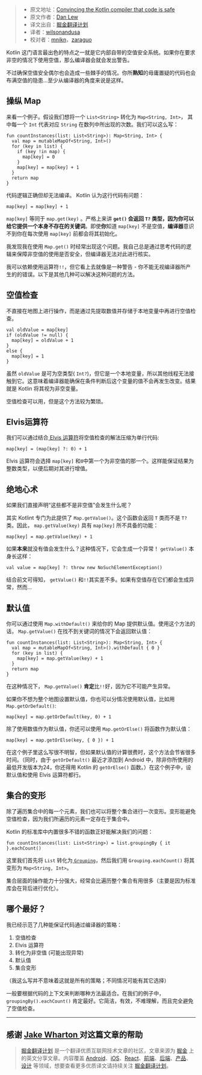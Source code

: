> * 原文地址：[Convincing the Kotlin compiler that code is safe](http://blog.danlew.net/2017/06/14/convincing-the-kotlin-compiler-that-code-is-safe/)
> * 原文作者：[Dan Lew](http://blog.danlew.net/)
> * 译文出自：[掘金翻译计划](https://github.com/xitu/gold-miner)
> * 译者：[wilsonandusa](https://github.com/wilsonandusa)
> * 校对者：[mnikn](https://github.com/mnikn)，[zaraguo](https://github.com/zaraguo)

 Kotlin 这门语言最出色的特点之一就是它内部自带的空值安全系统。如果你在要求非空的情况下使用空值，那么编译器会就会发出警告。

不过确保空值安全偶尔也会造成一些棘手的情况。你所**熟知**的毋庸置疑的代码也会布满空值的隐患...至少从编译器的角度来说是这样。

## 操纵 Map

来看一个例子。假设我们想将一个 `List<String>` 转化为 `Map<String, Int>`， 其中每一个 `Int` 代表对应 `String` 在数列中所出现的次数。我们可以这么写：

    fun countInstances(list: List<String>): Map<String, Int> {
      val map = mutableMapOf<String, Int>()
      for (key in list) {
        if (key !in map) {
          map[key] = 0
        }
        map[key] = map[key] + 1
      }
      return map
    }


代码逻辑正确但却无法编译。 Kotlin 认为这行代码有问题：

    map[key] = map[key] + 1



 `map[key]` 等同于 `map.get(key)` 。严格上来讲 **`get()` 会返回 `T?` 类型，因为你可以给它提供一个本身不存在的关键词**。即使**你**知道 `map[key]` 不是空值，**编译器**意识不到你在每次使用 `map[key]` 前都会将其初始化。

我发现我在使用 `Map.get()` 时经常出现这个问题。我自己总是通过思考代码的逻辑来保障非空值的使用是否安全，但编译器无法对此进行核实。

我可以依赖使用运算符`!!`，但它看上去就像是一种警告 - 你不能无视编译器所产生的的错误。以下是其他几种可以解决这种问题的方法。

## 空值检查

不直接在地图上进行操作，而是通过先提取数值并存储于本地变量中再进行空值检查。

    val oldValue = map[key]
    if (oldValue != null) {
      map[key] = oldValue + 1
    }
    else {
      map[key] = 1
    }

虽然 `oldValue` 是可为空类型( `Int?`)，但它是一个本地变量，所以其他线程无法接触到它。这意味着编译器能确保在条件判断后这个变量的值不会再发生改变。结果就是 Kotlin 将其视为非空变量。

空值检查可以用，但是这个方法较为繁琐。

## Elvis运算符
我们可以通过结合[ Elvis 运算符](https://kotlinlang.org/docs/reference/null-safety.html#elvis-operator)将空值检查的解法压缩为单行代码:

    map[key] = (map[key] ?: 0) + 1


 Elvis 运算符会选择 `map[key]` 和`0`中第一个为非空值的那一个。这样能保证结果为整数类型，以便后期对其进行增值。

## 绝地心术
如果我们直接声明“这些都不是非空值”会发生什么呢？

其实 Kotlint 专门为此提供了 `Map.getValue()`。这个函数会返回 `T` 类而不是 `T?` 类。因此， `map.getValue(key)` 具有 `map[key]` 所不具备的功能：

    map[key] = map.getValue(key) + 1


如果**本来**就没有值会发生什么？这种情况下，它会生成一个异常！ `getValue()` 本身长这样：

    val value = map[key] ?: throw new NoSuchElementException()



结合前文可得知， `getValue()` 和`!!`其实差不多。如果有空值存在它们都会生成异常，然而...

## 默认值

你可以通过使用 `Map.withDefault()` 来给你的 Map 提供默认值。使用这个方法的话， `Map.getValue()` 在找不到关键词的情况下会返回默认值：

    fun countInstances(list: List<String>): Map<String, Int> {
      val map = mutableMapOf<String, Int>().withDefault { 0 }
      for (key in list) {
        map[key] = map.getValue(key) + 1
      }
      return map
    }



在这种情况下， `Map.getValue()` **肯定**比`!!`好，因为它不可能产生异常。

如果你不想为整个地图设置默认值，你也可以分情况使用默认值，比如用 `Map.getOrDefault()`:

    map[key] = map.getOrDefault(key, 0) + 1


除了使用数值作为默认值，你还可以使用 `Map.getOrElse()` 将函数作为默认值：

    map[key] = map.getOrElse(key, { 0 }) + 1



在这个例子里这么写很不明智，但如果默认值的计算很费时，这个方法会节省很多时间。（同时，由于 `getOrDefault()` 最近才添加到 Android 中，除非你所使用的最低开发版本为24，你还得用 Kotlin 的 `getOrElse()` 函数。）在这个例子中，设默认值和使用 Elvis 运算符都行。

## 集合的变形

除了遍历集合中的每一个元素，我们也可以将整个集合进行一次变形。变形能避免空值检查，因为我们所遍历的元素一定存在于集合中。

 Kotlin 的标准库中内置很多不错的函数正好能解决我们的问题：

    fun countInstances(list: List<String>) = list.groupingBy { it }.eachCount()


这里我们首先将 `List` 转化为[ `Grouping`](https://kotlinlang.org/api/latest/jvm/stdlib/kotlin.collections/-grouping/)，然后我们用 `Grouping.eachCount()` 将其变形为 `Map<String, Int>`。

集合层面的操作能力十分强大，经常会比遍历整个集合有用很多（主要是因为标准库会在背后进行优化）。

## 哪个最好？

我已经示范了几种能保证代码通过编译器的策略：
1. 空值检查
2.  Elvis 运算符
3. 转化为非空值 (可能出现异常)
4. 默认值
5. 集合变形

（我这么写并不意味着这就是所有的策略；不同情况可能有其它选择）

一般要根据代码的上下文来判断哪种方法最适合。在我们的例子中， `groupingBy().eachCount()` 肯定最好。它简洁，有效，不难理解，而且完全避免了空值检查。

---

**感谢 [Jake Wharton ](https://twitter.com/JakeWharton)对这篇文章的帮助**
---

> [掘金翻译计划](https://github.com/xitu/gold-miner) 是一个翻译优质互联网技术文章的社区，文章来源为 [掘金](https://juejin.im) 上的英文分享文章。内容覆盖 [Android](https://github.com/xitu/gold-miner#android)、[iOS](https://github.com/xitu/gold-miner#ios)、[React](https://github.com/xitu/gold-miner#react)、[前端](https://github.com/xitu/gold-miner#前端)、[后端](https://github.com/xitu/gold-miner#后端)、[产品](https://github.com/xitu/gold-miner#产品)、[设计](https://github.com/xitu/gold-miner#设计) 等领域，想要查看更多优质译文请持续关注 [掘金翻译计划](https://github.com/xitu/gold-miner)。
